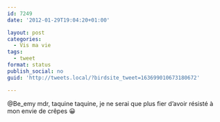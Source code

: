 ```yaml
---
id: 7249
date: '2012-01-29T19:04:20+01:00'

layout: post
categories:
  - Vis ma vie
tags:
  - tweet
format: status
publish_social: no
guid: 'http://tweets.local/?birdsite_tweet=163699010673180672'

---
```


@Be\_emy mdr, taquine taquine, je ne serai que plus fier d’avoir résisté à mon envie de crêpes 😀